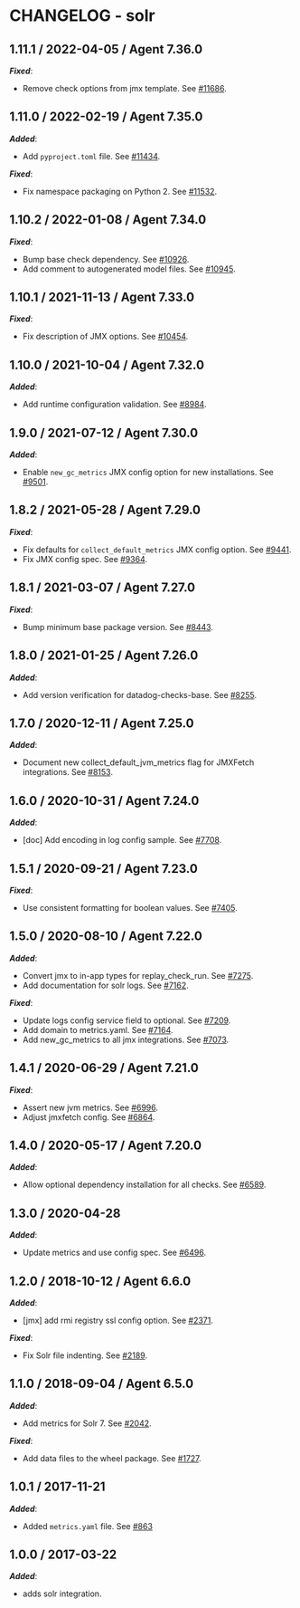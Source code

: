 # CHANGELOG - solr

## 1.11.1 / 2022-04-05 / Agent 7.36.0

***Fixed***: 

* Remove check options from jmx template. See [#11686](https://github.com/DataDog/integrations-core/pull/11686).


## 1.11.0 / 2022-02-19 / Agent 7.35.0

***Added***: 

* Add `pyproject.toml` file. See [#11434](https://github.com/DataDog/integrations-core/pull/11434).

***Fixed***: 

* Fix namespace packaging on Python 2. See [#11532](https://github.com/DataDog/integrations-core/pull/11532).


## 1.10.2 / 2022-01-08 / Agent 7.34.0

***Fixed***: 

* Bump base check dependency. See [#10926](https://github.com/DataDog/integrations-core/pull/10926).
* Add comment to autogenerated model files. See [#10945](https://github.com/DataDog/integrations-core/pull/10945).


## 1.10.1 / 2021-11-13 / Agent 7.33.0

***Fixed***: 

* Fix description of JMX options. See [#10454](https://github.com/DataDog/integrations-core/pull/10454).


## 1.10.0 / 2021-10-04 / Agent 7.32.0

***Added***: 

* Add runtime configuration validation. See [#8984](https://github.com/DataDog/integrations-core/pull/8984).


## 1.9.0 / 2021-07-12 / Agent 7.30.0

***Added***: 

* Enable `new_gc_metrics` JMX config option for new installations. See [#9501](https://github.com/DataDog/integrations-core/pull/9501).


## 1.8.2 / 2021-05-28 / Agent 7.29.0

***Fixed***: 

* Fix defaults for `collect_default_metrics` JMX config option. See [#9441](https://github.com/DataDog/integrations-core/pull/9441).
* Fix JMX config spec. See [#9364](https://github.com/DataDog/integrations-core/pull/9364).


## 1.8.1 / 2021-03-07 / Agent 7.27.0

***Fixed***: 

* Bump minimum base package version. See [#8443](https://github.com/DataDog/integrations-core/pull/8443).


## 1.8.0 / 2021-01-25 / Agent 7.26.0

***Added***: 

* Add version verification for datadog-checks-base. See [#8255](https://github.com/DataDog/integrations-core/pull/8255).


## 1.7.0 / 2020-12-11 / Agent 7.25.0

***Added***: 

* Document new collect_default_jvm_metrics flag for JMXFetch integrations. See [#8153](https://github.com/DataDog/integrations-core/pull/8153).


## 1.6.0 / 2020-10-31 / Agent 7.24.0

***Added***: 

* [doc] Add encoding in log config sample. See [#7708](https://github.com/DataDog/integrations-core/pull/7708).


## 1.5.1 / 2020-09-21 / Agent 7.23.0

***Fixed***: 

* Use consistent formatting for boolean values. See [#7405](https://github.com/DataDog/integrations-core/pull/7405).


## 1.5.0 / 2020-08-10 / Agent 7.22.0

***Added***: 

* Convert jmx to in-app types for replay_check_run. See [#7275](https://github.com/DataDog/integrations-core/pull/7275).
* Add documentation for solr logs. See [#7162](https://github.com/DataDog/integrations-core/pull/7162).

***Fixed***: 

* Update logs config service field to optional. See [#7209](https://github.com/DataDog/integrations-core/pull/7209).
* Add domain to metrics.yaml. See [#7164](https://github.com/DataDog/integrations-core/pull/7164).
* Add new_gc_metrics to all jmx integrations. See [#7073](https://github.com/DataDog/integrations-core/pull/7073).


## 1.4.1 / 2020-06-29 / Agent 7.21.0

***Fixed***: 

* Assert new jvm metrics. See [#6996](https://github.com/DataDog/integrations-core/pull/6996).
* Adjust jmxfetch config. See [#6864](https://github.com/DataDog/integrations-core/pull/6864).


## 1.4.0 / 2020-05-17 / Agent 7.20.0

***Added***: 

* Allow optional dependency installation for all checks. See [#6589](https://github.com/DataDog/integrations-core/pull/6589).


## 1.3.0 / 2020-04-28

***Added***: 

* Update metrics and use config spec. See [#6496](https://github.com/DataDog/integrations-core/pull/6496).


## 1.2.0 / 2018-10-12 / Agent 6.6.0

***Added***: 

* [jmx] add rmi registry ssl config option. See [#2371](https://github.com/DataDog/integrations-core/pull/2371).

***Fixed***: 

* Fix Solr file indenting. See [#2189](https://github.com/DataDog/integrations-core/pull/2189).


## 1.1.0 / 2018-09-04 / Agent 6.5.0

***Added***: 

* Add metrics for Solr 7. See [#2042](https://github.com/DataDog/integrations-core/pull/2042).

***Fixed***: 

* Add data files to the wheel package. See [#1727](https://github.com/DataDog/integrations-core/pull/1727).


## 1.0.1 / 2017-11-21

***Added***: 

* Added `metrics.yaml` file. See [#863](https://github.com/DataDog/integrations-core/issues/863)


## 1.0.0 / 2017-03-22

***Added***: 

* adds solr integration.

